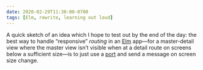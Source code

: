 ```yaml
---
date: 2020-02-29T11:30:00-0700
tags: [Elm, rewrite, learning out loud]
---
```


A quick sketch of an idea which I hope to test out by the end of the day: the best way to handle “responsive” *routing* in an [Elm] app—for a master-detail view where the master view isn’t visible when at a detail route on screens below a sufficient size—is to just use a [port] and send a message on screen size change.

[Elm]: https://elm-lang.org
[port]: https://guide.elm-lang.org/interop/ports.html